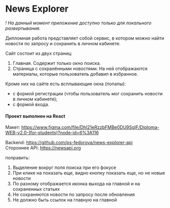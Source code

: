 # News Explorer

_! На данный момент приложение доступно только для локального развертывания._

 Дипломная работа представляет собой сервис, в котором можно найти новости по запросу и сохранить в личном кабинете.
 
 Сайт состоит из двух страниц:
 1. Главная. Содержит только окно поиска.
 2. Страница с сохранёнными новостями. На ней отображаются материалы, которые пользователь добавил в избранное.
 
 Кроме них на сайте есть всплывающие окна (попапы):
 * с формой регистрации (чтобы пользователь мог сохранить новости в личном кабинете);
 * с формой входа.


#### Проект выполнен на **React**

Макет: https://www.figma.com/file/Dhl21eRzzbFMBe0DU9SglF/Diploma-WEB-v2.0-(for-students)?node-id=6%3A116  

Backend: https://github.com/ps-fedorova/news-explorer-api  
Стороннее API: https://newsapi.org

поправить: 
1. Выделение вокруг поля поиска при его фокусе
2. При клике на показать еще, видно кнопку показать еще, но не новые новости
3. По разному отображается иконка выхода на главной и на сохраненных статьях
4. Не сохраняются новости по запросу после обновления
5. Не должно быть ссылок на главную на главной
